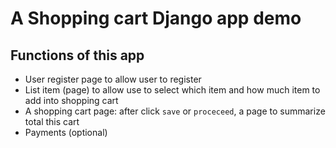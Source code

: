 # A Shopping cart Django app demo 

## Functions of this app

 - User register page to allow user to register
 -  List item (page) to allow use to select which item and how much item to add into shopping cart
 - A shopping cart page: after click `save` or `proceceed`, a page to summarize total this cart 
 - Payments (optional)